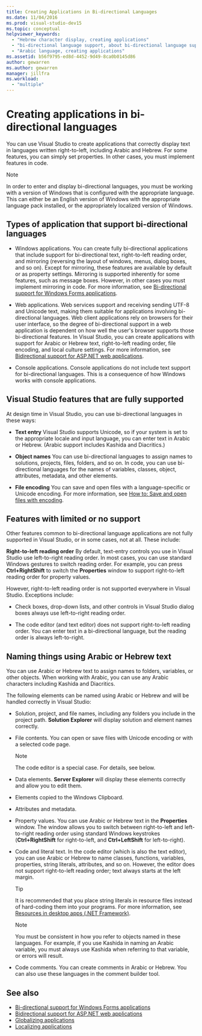 ```yaml
---
title: Creating Applications in Bi-directional Languages
ms.date: 11/04/2016
ms.prod: visual-studio-dev15
ms.topic: conceptual
helpviewer_keywords:
  - "Hebrew character display, creating applications"
  - "bi-directional language support, about bi-directional language support"
  - "Arabic language, creating applications"
ms.assetid: b56f9795-ed8d-4452-9d49-8ca0b0145d86
author: gewarren
ms.author: gewarren
manager: jillfra
ms.workload:
  - "multiple"
---
```

# Creating applications in bi-directional languages

You can use Visual Studio to create applications that correctly display text in languages written right-to-left, including Arabic and Hebrew. For some features, you can simply set properties. In other cases, you must implement features in code.

> [!NOTE]
> In order to enter and display bi-directional languages, you must be working with a version of Windows that is configured with the appropriate language. This can either be an English version of Windows with the appropriate language pack installed, or the appropriately localized version of Windows.

## Types of application that support bi-directional languages

-  Windows applications. You can create fully bi-directional applications that include support for bi-directional text, right-to-left reading order, and mirroring (reversing the layout of windows, menus, dialog boxes, and so on). Except for mirroring, these features are available by default or as property settings. Mirroring is supported inherently for some features, such as message boxes. However, in other cases you must implement mirroring in code. For more information, see [Bi-directional support for Windows Forms applications](/dotnet/framework/winforms/advanced/bi-directional-support-for-windows-forms-applications).

-  Web applications. Web services support and receiving sending UTF-8 and Unicode text, making them suitable for applications involving bi-directional languages. Web client applications rely on browsers for their user interface, so the degree of bi-directional support in a web application is dependent on how well the user's browser supports those bi-directional features. In Visual Studio, you can create applications with support for Arabic or Hebrew text, right-to-left reading order, file encoding, and local culture settings. For more information, see [Bidirectional support for ASP.NET web applications](https://msdn.microsoft.com/Library/5576f9b1-9b86-41ef-8354-092d366bcd03).

-  Console applications. Console applications do not include text support for bi-directional languages. This is a consequence of how Windows works with console applications.

## Visual Studio features that are fully supported
 At design time in Visual Studio, you can use bi-directional languages in these ways:

-   **Text entry** Visual Studio supports Unicode, so if your system is set to the appropriate locale and input language, you can enter text in Arabic or Hebrew. (Arabic support includes Kashida and Diacritics.)

-   **Object names** You can use bi-directional languages to assign names to solutions, projects, files, folders, and so on. In code, you can use bi-directional languages for the names of variables, classes, object, attributes, metadata, and other elements.

-   **File encoding** You can save and open files with a language-specific or Unicode encoding. For more information, see [How to: Save and open files with encoding](../ide/how-to-save-and-open-files-with-encoding.md).

## Features with limited or no support
 Other features common to bi-directional language applications are not fully supported in Visual Studio, or in some cases, not at all. These include:

**Right-to-left reading order** By default, text-entry controls you use in Visual Studio use left-to-right reading order. In most cases, you can use standard Windows gestures to switch reading order. For example, you can press **Ctrl+RightShift** to switch the **Properties** window to support right-to-left reading order for property values.

However, right-to-left reading order is not supported everywhere in Visual Studio. Exceptions include:

-   Check boxes, drop-down lists, and other controls in Visual Studio dialog boxes always use left-to-right reading order.

-   The code editor (and text editor) does not support right-to-left reading order. You can enter text in a bi-directional language, but the reading order is always left-to-right.

## Naming things using Arabic or Hebrew text
 You can use Arabic or Hebrew text to assign names to folders, variables, or other objects. When working with Arabic, you can use any Arabic characters including Kashida and Diacritics.

 The following elements can be named using Arabic or Hebrew and will be handled correctly in Visual Studio:

-   Solution, project, and file names, including any folders you include in the project path. **Solution Explorer** will display solution and element names correctly.

-   File contents. You can open or save files with Unicode encoding or with a selected code page.

    > [!NOTE]
    >  The code editor is a special case. For details, see below.

-   Data elements. **Server Explorer** will display these elements correctly and allow you to edit them.

-   Elements copied to the Windows Clipboard.

-   Attributes and metadata.

-   Property values. You can use Arabic or Hebrew text in the **Properties** window. The window allows you to switch between right-to-left and left-to-right reading order using standard Windows keystrokes (**Ctrl+RightShift** for right-to-left, and **Ctrl+LeftShift** for left-to-right).

-   Code and literal text. In the code editor (which is also the text editor), you can use Arabic or Hebrew to name classes, functions, variables, properties, string literals, attributes, and so on. However, the editor does not support right-to-left reading order; text always starts at the left margin.

    > [!TIP]
    > It is recommended that you place string literals in resource files instead of hard-coding them into your programs. For more information, see [Resources in desktop apps (.NET Framework)](/dotnet/framework/resources/index).

    > [!NOTE]
    > You must be consistent in how you refer to objects named in these languages. For example, if you use Kashida in naming an Arabic variable, you must always use Kashida when referring to that variable, or errors will result.

-   Code comments. You can create comments in Arabic or Hebrew. You can also use these languages in the comment builder tool.

## See also

- [Bi-directional support for Windows Forms applications](/dotnet/framework/winforms/advanced/bi-directional-support-for-windows-forms-applications)
- [Bidirectional support for ASP.NET web applications](https://msdn.microsoft.com/Library/5576f9b1-9b86-41ef-8354-092d366bcd03)
- [Globalizing applications](../ide/globalizing-applications.md)
- [Localizing applications](../ide/localizing-applications.md)